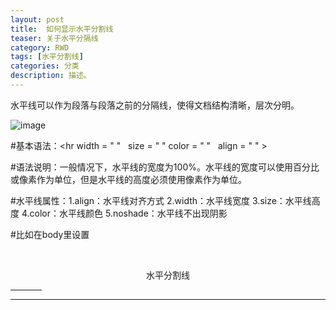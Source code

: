```yaml
---
layout: post
title:  如何显示水平分割线
teaser: 关于水平分隔线
category: RWD
tags: [水平分割线]
categories: 分类
description: 描述。
---
```


水平线可以作为段落与段落之前的分隔线，使得文档结构清晰，层次分明。


![image](https://debbie925.github.io/img/Superman.jpg)

#基本语法：<hr width = " "   size = " "  color = " "   align = " " >

#语法说明：一般情况下，水平线的宽度为100%。水平线的宽度可以使用百分比或像素作为单位，但是水平线的高度必须使用像素作为单位。

#水平线属性：1.align：水平线对齐方式
2.width：水平线宽度
3.size：水平线高度
4.color：水平线颜色
5.noshade：水平线不出现阴影



#比如在body里设置


    <center>水平分割线</center>
    <hr size="6" width="10%" align="center" noshade color=red>
    <hr>


